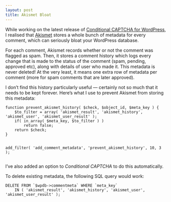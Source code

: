 ```yaml
---
layout: post
title: Akismet Bloat
---
```

<p>While working on the latest release of <a href="http://wordpress.org/extend/plugins/wp-conditional-captcha/">Conditional CAPTCHA for WordPress</a>, I realised that <a href="http://wordpress.org/extend/plugins/akismet/" rel="nofollow">Akismet</a> stores a whole bunch of metadata for every comment, which can seriously bloat your WordPress database.
<p>For each comment, Akismet records whether or not the comment was flagged as spam. Then, it stores a comment history which logs every change that is made to the status of the comment (spam, pending, approved etc), along with details of user who made it. This metadata is never deleted! At the very least, it means one extra row of metadata per comment (more for spam comments that are later approved).
<p>I don’t find this history particularly useful — certainly not so much that it needs to be kept forever. Here’s what I use to prevent Akismet from storing this metadata:
<pre><code>function prevent_akismet_history( $check, $object_id, $meta_key ) {
    $to_filter = array( 'akismet_result', 'akismet_history', 'akismet_user', 'akismet_user_result' );
    if( in_array( $meta_key, $to_filter ) )
        return false;
    return $check;
}

add_filter( 'add_comment_metadata', 'prevent_akismet_history', 10, 3 );
</code></pre>
<p>I’ve also added an option to <em>Conditional CAPTCHA</em> to do this automatically.
<p>To delete existing metadata, the following SQL query would work:
<pre><code>DELETE FROM `$wpdb->commentmeta` WHERE `meta_key` 
    IN ( 'akismet_result', 'akismet_history', 'akismet_user', 'akismet_user_result' );</code></pre>